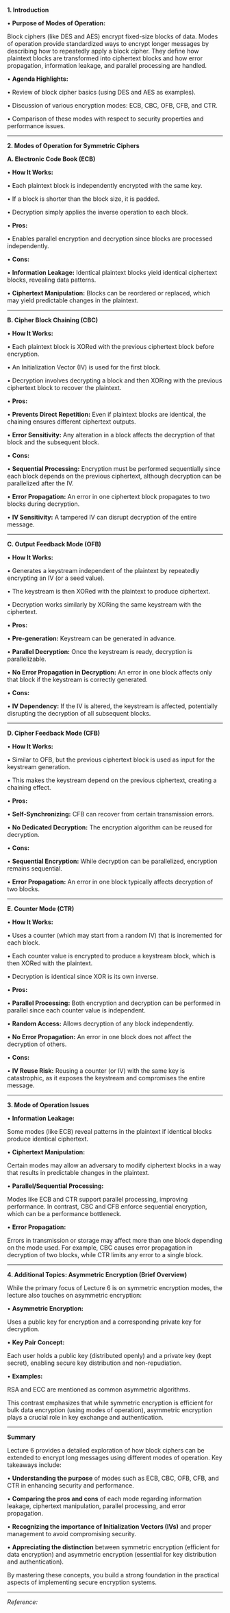 
**1. Introduction**

• **Purpose of Modes of Operation:**

Block ciphers (like DES and AES) encrypt fixed-size blocks of data. Modes of operation provide standardized ways to encrypt longer messages by describing how to repeatedly apply a block cipher. They define how plaintext blocks are transformed into ciphertext blocks and how error propagation, information leakage, and parallel processing are handled.

• **Agenda Highlights:**

• Review of block cipher basics (using DES and AES as examples).

• Discussion of various encryption modes: ECB, CBC, OFB, CFB, and CTR.

• Comparison of these modes with respect to security properties and performance issues.

---

**2. Modes of Operation for Symmetric Ciphers**

  

**A. Electronic Code Book (ECB)**

• **How It Works:**

• Each plaintext block is independently encrypted with the same key.

• If a block is shorter than the block size, it is padded.

• Decryption simply applies the inverse operation to each block.

• **Pros:**

• Enables parallel encryption and decryption since blocks are processed independently.

• **Cons:**

• **Information Leakage:** Identical plaintext blocks yield identical ciphertext blocks, revealing data patterns.

• **Ciphertext Manipulation:** Blocks can be reordered or replaced, which may yield predictable changes in the plaintext.

---

**B. Cipher Block Chaining (CBC)**

• **How It Works:**

• Each plaintext block is XORed with the previous ciphertext block before encryption.

• An Initialization Vector (IV) is used for the first block.

• Decryption involves decrypting a block and then XORing with the previous ciphertext block to recover the plaintext.

• **Pros:**

• **Prevents Direct Repetition:** Even if plaintext blocks are identical, the chaining ensures different ciphertext outputs.

• **Error Sensitivity:** Any alteration in a block affects the decryption of that block and the subsequent block.

• **Cons:**

• **Sequential Processing:** Encryption must be performed sequentially since each block depends on the previous ciphertext, although decryption can be parallelized after the IV.

• **Error Propagation:** An error in one ciphertext block propagates to two blocks during decryption.

• **IV Sensitivity:** A tampered IV can disrupt decryption of the entire message.

---

**C. Output Feedback Mode (OFB)**

• **How It Works:**

• Generates a keystream independent of the plaintext by repeatedly encrypting an IV (or a seed value).

• The keystream is then XORed with the plaintext to produce ciphertext.

• Decryption works similarly by XORing the same keystream with the ciphertext.

• **Pros:**

• **Pre-generation:** Keystream can be generated in advance.

• **Parallel Decryption:** Once the keystream is ready, decryption is parallelizable.

• **No Error Propagation in Decryption:** An error in one block affects only that block if the keystream is correctly generated.

• **Cons:**

• **IV Dependency:** If the IV is altered, the keystream is affected, potentially disrupting the decryption of all subsequent blocks.

---

**D. Cipher Feedback Mode (CFB)**

• **How It Works:**

• Similar to OFB, but the previous ciphertext block is used as input for the keystream generation.

• This makes the keystream depend on the previous ciphertext, creating a chaining effect.

• **Pros:**

• **Self-Synchronizing:** CFB can recover from certain transmission errors.

• **No Dedicated Decryption:** The encryption algorithm can be reused for decryption.

• **Cons:**

• **Sequential Encryption:** While decryption can be parallelized, encryption remains sequential.

• **Error Propagation:** An error in one block typically affects decryption of two blocks.

---

**E. Counter Mode (CTR)**

• **How It Works:**

• Uses a counter (which may start from a random IV) that is incremented for each block.

• Each counter value is encrypted to produce a keystream block, which is then XORed with the plaintext.

• Decryption is identical since XOR is its own inverse.

• **Pros:**

• **Parallel Processing:** Both encryption and decryption can be performed in parallel since each counter value is independent.

• **Random Access:** Allows decryption of any block independently.

• **No Error Propagation:** An error in one block does not affect the decryption of others.

• **Cons:**

• **IV Reuse Risk:** Reusing a counter (or IV) with the same key is catastrophic, as it exposes the keystream and compromises the entire message.

---

**3. Mode of Operation Issues**

• **Information Leakage:**

Some modes (like ECB) reveal patterns in the plaintext if identical blocks produce identical ciphertext.

• **Ciphertext Manipulation:**

Certain modes may allow an adversary to modify ciphertext blocks in a way that results in predictable changes in the plaintext.

• **Parallel/Sequential Processing:**

Modes like ECB and CTR support parallel processing, improving performance. In contrast, CBC and CFB enforce sequential encryption, which can be a performance bottleneck.

• **Error Propagation:**

Errors in transmission or storage may affect more than one block depending on the mode used. For example, CBC causes error propagation in decryption of two blocks, while CTR limits any error to a single block.

---

**4. Additional Topics: Asymmetric Encryption (Brief Overview)**

  

While the primary focus of Lecture 6 is on symmetric encryption modes, the lecture also touches on asymmetric encryption:

• **Asymmetric Encryption:**

Uses a public key for encryption and a corresponding private key for decryption.

• **Key Pair Concept:**

Each user holds a public key (distributed openly) and a private key (kept secret), enabling secure key distribution and non-repudiation.

• **Examples:**

RSA and ECC are mentioned as common asymmetric algorithms.

  

This contrast emphasizes that while symmetric encryption is efficient for bulk data encryption (using modes of operation), asymmetric encryption plays a crucial role in key exchange and authentication.

---

**Summary**

  

Lecture 6 provides a detailed exploration of how block ciphers can be extended to encrypt long messages using different modes of operation. Key takeaways include:

• **Understanding the purpose** of modes such as ECB, CBC, OFB, CFB, and CTR in enhancing security and performance.

• **Comparing the pros and cons** of each mode regarding information leakage, ciphertext manipulation, parallel processing, and error propagation.

• **Recognizing the importance of Initialization Vectors (IVs)** and proper management to avoid compromising security.

• **Appreciating the distinction** between symmetric encryption (efficient for data encryption) and asymmetric encryption (essential for key distribution and authentication).

  

By mastering these concepts, you build a strong foundation in the practical aspects of implementing secure encryption systems.

---

_Reference:_